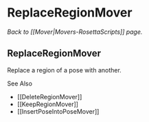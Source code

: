 # ReplaceRegionMover
*Back to [[Mover|Movers-RosettaScripts]] page.*
## ReplaceRegionMover


Replace a region of a pose with another. 

See Also
* [[DeleteRegionMover]]
* [[KeepRegionMover]]
* [[InsertPoseIntoPoseMover]]